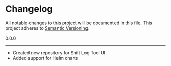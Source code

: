 # Changelog

All notable changes to this project will be documented in this file.
This project adheres to [Semantic Versioning](http://semver.org/).

0.0.0

---

- Created new repository for Shift Log Tool UI
- Added support for Helm charts
